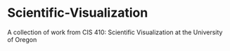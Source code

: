 # Scientific-Visualization
A collection of work from CIS 410: Scientific Visualization at the University of Oregon
